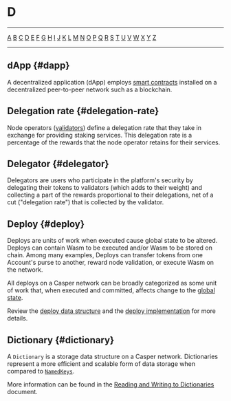 # D

---

[A](/glossary/A.md) [B](/glossary/B.md) [C](/glossary/C.md) [D](/glossary/D.md) [E](/glossary/E.md) [F](/glossary/F.md) [G](/glossary/G.md) [H](/glossary/H.md) [I](/glossary/I.md) [J](/glossary/J.md) [K](/glossary/K.md) [L](/glossary/L.md) [M](/glossary/M.md) [N](/glossary/N.md) [O](/glossary/O.md) [P](/glossary/P.md) [Q](/glossary/Q.md) [R](/glossary/R.md) [S](/glossary/S.md) [T](/glossary/T.md) [U](/glossary/U.md) [V](/glossary/V.md) [W](/glossary/W.md) [X](/glossary/X.md) [Y](/glossary/Y.md) [Z](/glossary/Z.md)

---

## dApp {#dapp}

A decentralized application (dApp) employs [smart contracts](/glossary/S.md#smart-contract) installed on a decentralized peer-to-peer network such as a blockchain.

## Delegation rate {#delegation-rate}

Node operators ([validators](/glossary/V.md#validator)) define a delegation rate that they take in exchange for providing staking services. This delegation rate is a percentage of the rewards that the node operator retains for their services.

## Delegator {#delegator}

Delegators are users who participate in the platform's security by delegating their tokens to validators (which adds to their weight) and collecting a part of the rewards proportional to their delegations, net of a cut ("delegation rate") that is collected by the validator.

## Deploy {#deploy}

Deploys are units of work when executed cause global state to be altered. Deploys can contain Wasm to be executed and/or Wasm to be stored on chain. Among many examples, Deploys can transfer tokens from one Account's purse to another, reward node validation, or execute Wasm on the network.

All deploys on a Casper network can be broadly categorized as some unit of work that, when executed and committed, affects change to the [global state](/glossary/G.md#global-state).

Review the [deploy data structure](/design/serialization-standard.md#deploy) and the [deploy implementation](https://github.com/casper-network/casper-node/blob/master/node/src/types/deploy.rs#L475) for more details.

## Dictionary {#dictionary}

A `Dictionary` is a storage data structure on a Casper network. Dictionaries represent a more efficient and scalable form of data storage when compared to [`NamedKeys`](/glossary/N.md#namedkeys).

More information can be found in the [Reading and Writing to Dictionaries](/dapp-dev-guide/writing-contracts/dictionaries/) document.